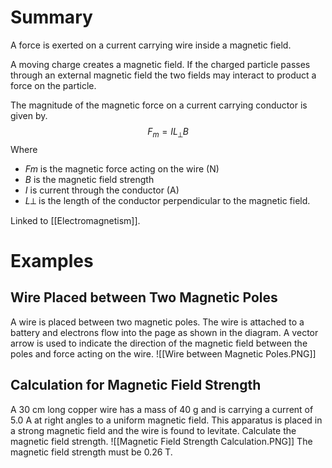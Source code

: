 # Summary
A force is exerted on a current carrying wire inside a magnetic field.

A moving charge creates a magnetic field. If the charged particle passes through an external magnetic field the two fields may interact to product a force on the particle.

The magnitude of the magnetic force on a current carrying conductor is given by.
$$ F_m = IL_⟂B $$
Where
- *Fm* is the magnetic force acting on the wire (N)
- *B* is the magnetic field strength
- *I* is current through the conductor (A)
- *L*⟂ is the length of the conductor perpendicular to the magnetic field.

Linked to [[Electromagnetism]].

# Examples
## Wire Placed between Two Magnetic Poles
A wire is placed between two magnetic poles. The wire is attached to a battery and electrons flow into the page as shown in the diagram. A vector arrow is used to indicate the direction of the magnetic field between the poles and force acting on the wire.
![[Wire between Magnetic Poles.PNG]]

## Calculation for Magnetic Field Strength
A 30 cm long copper wire has a mass of 40 g and is carrying a current of 5.0 A at right angles to a uniform magnetic field. This apparatus is placed in a strong magnetic field and the wire is found to levitate. Calculate the magnetic field strength.
![[Magnetic Field Strength Calculation.PNG]]
The magnetic field strength must be 0.26 T.